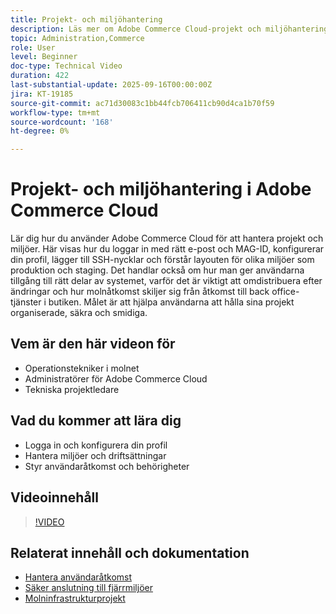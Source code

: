 ```yaml
---
title: Projekt- och miljöhantering
description: Läs mer om Adobe Commerce Cloud-projekt och miljöhanteringsgränssnittet
topic: Administration,Commerce
role: User
level: Beginner
doc-type: Technical Video
duration: 422
last-substantial-update: 2025-09-16T00:00:00Z
jira: KT-19185
source-git-commit: ac71d30083c1bb44fcb706411cb90d4ca1b70f59
workflow-type: tm+mt
source-wordcount: '168'
ht-degree: 0%

---
```



# Projekt- och miljöhantering i Adobe Commerce Cloud

Lär dig hur du använder Adobe Commerce Cloud för att hantera projekt och miljöer. Här visas hur du loggar in med rätt e-post och MAG-ID, konfigurerar din profil, lägger till SSH-nycklar och förstår layouten för olika miljöer som produktion och staging. Det handlar också om hur man ger användarna tillgång till rätt delar av systemet, varför det är viktigt att omdistribuera efter ändringar och hur molnåtkomst skiljer sig från åtkomst till back office-tjänster i butiken. Målet är att hjälpa användarna att hålla sina projekt organiserade, säkra och smidiga.

## Vem är den här videon för

* Operationstekniker i molnet
* Administratörer för Adobe Commerce Cloud
* Tekniska projektledare

## Vad du kommer att lära dig

* Logga in och konfigurera din profil
* Hantera miljöer och driftsättningar
* Styr användaråtkomst och behörigheter

## Videoinnehåll

>[!VIDEO](https://video.tv.adobe.com/v/3474960/?learn=on&enablevpops)

## Relaterat innehåll och dokumentation

* [Hantera användaråtkomst](https://experienceleague.adobe.com/sv/docs/commerce-on-cloud/user-guide/project/user-access)
* [Säker anslutning till fjärrmiljöer](https://experienceleague.adobe.com/sv/docs/commerce-on-cloud/user-guide/develop/secure-connections)
* [Molninfrastrukturprojekt](https://experienceleague.adobe.com/sv/docs/commerce-on-cloud/user-guide/project/overview)

